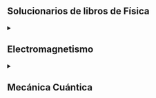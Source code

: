 ## Solucionarios de libros de Física

<details>
<summary><h2>Electromagnetismo</h2></summary>

- [Griffiths Introduction to Electrodynamics (Fourth Edition)](GriffithsIED/GriffithsIED.pdf) - [scripts](GriffithsIED/scripts)

</details>

<details>
<summary><h2>Mecánica Cuántica</h2></summary>

- [Griffiths Introduction to Quantum Mechanics (Second Edition)](GriffithsIQM/GriffithsIQM.pdf) - [scripts](GriffithsIQM/scripts)

</details>